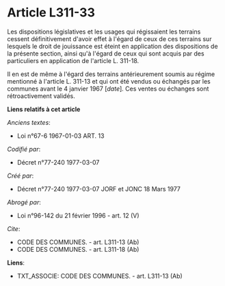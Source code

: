 # Article L311-33

Les dispositions législatives et les usages qui régissaient les terrains cessent définitivement d'avoir effet à l'égard de
ceux de ces terrains sur lesquels le droit de jouissance est éteint en application des dispositions de la présente section,
ainsi qu'à l'égard de ceux qui sont acquis par des particuliers en application de l'article L. 311-18.

Il en est de même à l'égard des terrains antérieurement soumis au régime mentionné à l'article L. 311-13 et qui ont été
vendus ou échangés par les communes avant le 4 janvier 1967 [*date*]. Ces ventes ou échanges sont rétroactivement validés.

**Liens relatifs à cet article**

_Anciens textes_:

  - Loi n°67-6 1967-01-03 ART. 13

_Codifié par_:

  - Décret n°77-240 1977-03-07

_Créé par_:

  - Décret n°77-240 1977-03-07 JORF et JONC 18 Mars 1977

_Abrogé par_:

  - Loi n°96-142 du 21 février 1996 - art. 12 (V)

_Cite_:

  - CODE DES COMMUNES. - art. L311-13 (Ab)
  - CODE DES COMMUNES. - art. L311-18 (Ab)

**Liens**:

  - TXT_ASSOCIE: CODE DES COMMUNES. - art. L311-13 (Ab)

